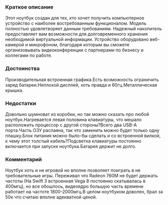 ### **Краткое описание**
Этот ноутбук создан для тех, кто хочет получить компьютерное устройство с наиболее востребованным функционалом. Модель полностью удовлетворяет данным требованиям. Надежный накопитель предоставляет вам возможности для долговременного хранения необходимой виртуальной информации. Устройство оборудовано веб-камерой и микрофоном, благодаря которым вы сможете организовывать видеоконференции с партнерами по бизнесу и коллегами по работе.

### **Достоинства**
Производительная встроенная графика.Есть возможность ограничить заряд батареи.Неплохой дисплей, хоть правда и 60гц.Металлическая крышка.

### **Недостатки**
Довольно шумноват из коробки, но так можно сказать про любой ноутбук.Нагревается левая половина клавиатуры, что мешало расположить процессор с другой стороны?Всего два USB-A порта.Часть ОЗУ распаяна, так что заменить можно будет только одну плашку.Блок питания можно было-бы сделать и со встроенной вилкой, к чему этот толстый кабель?Подсветка клавиатуры постоянно включается при запуске ноутбука.Батарея держит не долго.

### **Комментарий**
Ноутбук хоть и не игровой но вполне позволяет поиграть в не требовательные игры. Переживал что Radeon 760M не будет держать частоты (На Swift 3 встроенная Vega 8 постоянно скатывалась в 400мгц), но все обошлось, видеоядро большую часть времени работает на частоте 1800-2000мгц.В целом ноутбуком доволен, брал за 50к что считаю вполне адекватной ценой.
